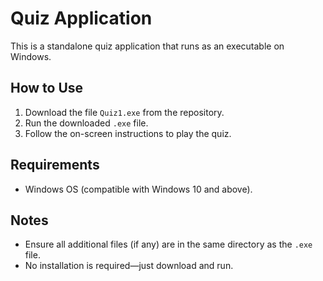 # Quiz Application

This is a standalone quiz application that runs as an executable on Windows.

## How to Use

1. Download the file `Quiz1.exe` from the repository.
2. Run the downloaded `.exe` file.
3. Follow the on-screen instructions to play the quiz.

## Requirements
- Windows OS (compatible with Windows 10 and above).

## Notes
- Ensure all additional files (if any) are in the same directory as the `.exe` file.
- No installation is required—just download and run.

